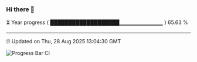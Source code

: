 ### Hi there 👋

⏳ Year progress { ███████████████████▁▁▁▁▁▁▁▁▁▁▁ } 65.63 %

---

⏰ Updated on Thu, 28 Aug 2025 13:04:30 GMT

![Progress Bar CI](https://github.com/IshwaranRudhara/GIT-ACTION/workflows/Progress%20Bar%20CI/badge.svg)
